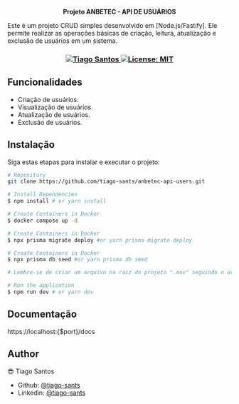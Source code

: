 
<p align="center">
<strong> Projeto ANBETEC - API DE USUÁRIOS</strong>


Este é um projeto CRUD simples desenvolvido em [Node.js/Fastify]. Ele permite realizar as operações básicas de criação, leitura, atualização e exclusão de usuários em um sistema.


<h3 align="center">
   <a href="https://www.linkedin.com/in/tiago-sants/">
    <img alt="Tiago Santos" src="https://img.shields.io/badge/-Tiago Santos-000?style=flat&logo=Linkedin&logoColor=FF941A" />
  </a>
  <a href="#" target="_blank">
    <img alt="License: MIT" src="https://img.shields.io/badge/License-MIT-FF941A.svg" />
  </a>
</h3>

## Funcionalidades

- Criação de usuários.
- Visualização de usuários.
- Atualização de usuários.
- Exclusão de usuários.


## Instalação

Siga estas etapas para instalar e executar o projeto:

```bash
# Repository
git clone https://github.com/tiago-sants/anbetec-api-users.git

# Install Dependencies
$ npm install # or yarn install

# Create Containers in Docker
$ docker compose up -d

# Create Containers in Docker
$ npx prisma migrate deploy #or yarn prisma migrate deploy

# Create Containers in Docker
$ npx prisma db seed #or yarn prisma db seed

# Lembre-se de criar um arquivo na raiz do projeto ".env" seguindo o arquivo de exemplo ".env-example", onde estão algumas variáveis de ambiente necessárias para a execução do projeto

# Run the application
$ npm run dev # or yarn dev

```

## Documentação

https://localhost:{$port}/docs


## Author

😎 Tiago Santos

- Github: [@tiago-sants](https://github.com/tiago-sants)
- Linkedin: [@tiago-sants](https://linkedin.com/in/tiago-sants)

